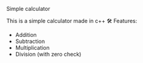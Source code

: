 Simple calculator 

This is a simple calculator made in c++
🛠️ Features:
- Addition
- Subtraction
- Multiplication
- Division (with zero check)

